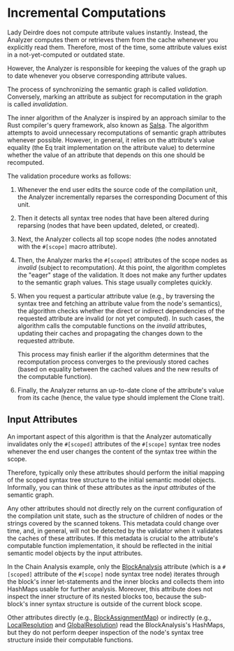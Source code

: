 <!------------------------------------------------------------------------------
  This file is a part of the "Lady Deirdre" work,
  a compiler front-end foundation technology.

  This work is proprietary software with source-available code.

  To copy, use, distribute, and contribute to this work, you must agree to
  the terms of the General License Agreement:

  https://github.com/Eliah-Lakhin/lady-deirdre/blob/master/EULA.md.

  The agreement grants you a Commercial-Limited License that gives you
  the right to use my work in non-commercial and limited commercial products
  with a total gross revenue cap. To remove this commercial limit for one of
  your products, you must acquire an Unrestricted Commercial License.

  If you contribute to the source code, documentation, or related materials
  of this work, you must assign these changes to me. Contributions are
  governed by the "Derivative Work" section of the General License
  Agreement.

  Copying the work in parts is strictly forbidden, except as permitted under
  the terms of the General License Agreement.

  If you do not or cannot agree to the terms of this Agreement,
  do not use this work.

  This work is provided "as is" without any warranties, express or implied,
  except to the extent that such disclaimers are held to be legally invalid.

  Copyright (c) 2024 Ilya Lakhin (Илья Александрович Лахин).
  All rights reserved.
------------------------------------------------------------------------------->

# Incremental Computations

Lady Deirdre does not compute attribute values instantly. Instead, the Analyzer
computes them or retrieves them from the cache whenever you explicitly read
them. Therefore, most of the time, some attribute values exist in a
not-yet-computed or outdated state.

However, the Analyzer is responsible for keeping the values of the graph up to
date whenever you observe corresponding attribute values.

The process of synchronizing the semantic graph is called *validation*.
Conversely, marking an attribute as subject for recomputation in the graph is
called *invalidation*.

The inner algorithm of the Analyzer is inspired by an approach similar to the
Rust compiler's query framework, also known
as [Salsa](https://github.com/salsa-rs/salsa). The algorithm attempts to avoid
unnecessary recomputations of semantic graph attributes whenever possible.
However, in general, it relies on the attribute's value equality (the Eq trait
implementation on the attribute value) to determine whether the value of an
attribute that depends on this one should be recomputed.

The validation procedure works as follows:

1. Whenever the end user edits the source code of the compilation unit, the
   Analyzer incrementally reparses the corresponding Document of this unit.
2. Then it detects all syntax tree nodes that have been altered during
   reparsing (nodes that have been updated, deleted, or created).
3. Next, the Analyzer collects all top scope nodes (the nodes annotated with
   the `#[scope]` macro attribute).
4. Then, the Analyzer marks the `#[scoped]` attributes of the scope nodes as
   *invalid* (subject to recomputation). At this point, the algorithm completes
   the "eager" stage of the validation. It does not make any further updates to
   the semantic graph values. This stage usually completes quickly.
5. When you request a particular attribute value (e.g., by traversing the syntax
   tree and fetching an attribute value from the node's semantics), the
   algorithm checks whether the direct or indirect dependencies of the requested
   attribute are invalid (or not yet computed). In such cases, the algorithm
   calls the computable functions on the *invalid* attributes, updating their
   caches and propagating the changes down to the requested attribute.

   This process may finish earlier if the algorithm determines that the
   recomputation process converges to the previously stored caches (based on
   equality between the cached values and the new results of the computable
   function).
6. Finally, the Analyzer returns an up-to-date clone of the attribute's value
   from its cache (hence, the value type should implement the Clone trait).

## Input Attributes

An important aspect of this algorithm is that the Analyzer automatically
invalidates only the `#[scoped]` attributes of the `#[scope]` syntax tree nodes
whenever the end user changes the content of the syntax tree within the scope.

Therefore, typically only these attributes should perform the initial mapping of
the scoped syntax tree structure to the initial semantic model objects.
Informally, you can think of these attributes as the *input attributes* of the
semantic graph.

Any other attributes should not directly rely on the current configuration of
the compilation unit state, such as the structure of children of nodes or the
strings covered by the scanned tokens. This metadata could change over time,
and, in general, will not be detected by the validator when it validates the
caches of these attributes. If this metadata is crucial to the attribute's
computable function implementation, it should be reflected in the initial
semantic model objects by the input attributes.

In the Chain Analysis example, only
the [BlockAnalysis](https://github.com/Eliah-Lakhin/lady-deirdre/blob/master/work/crates/examples/src/chain_analysis/semantics.rs#L202)
attribute (which is a `#[scoped]` attribute of the `#[scope]` node syntax tree
node) iterates through the block's inner let-statements and the inner blocks and
collects them into HashMaps usable for further analysis. Moreover, this
attribute does not inspect the inner structure of its nested blocks too, because
the sub-block's inner syntax structure is outside of the current block scope.

Other attributes directly (e.g.,
[BlockAssignmentMap](https://github.com/Eliah-Lakhin/lady-deirdre/blob/master/work/crates/examples/src/chain_analysis/semantics.rs#L310))
or indirectly (e.g.,
[LocalResolution](https://github.com/Eliah-Lakhin/lady-deirdre/blob/master/work/crates/examples/src/chain_analysis/semantics.rs#L155)
and [GlobalResolution](https://github.com/Eliah-Lakhin/lady-deirdre/blob/master/work/crates/examples/src/chain_analysis/semantics.rs#L85))
read the BlockAnalysis's HashMaps, but they do not perform deeper inspection of
the node's syntax tree structure inside their computable functions.
